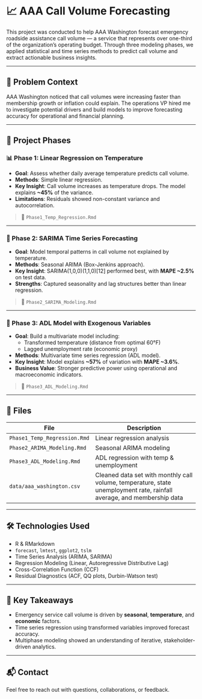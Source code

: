 # 📈 AAA Call Volume Forecasting

This project was conducted to help AAA Washington forecast emergency roadside assistance call volume — a service that represents over one-third of the organization’s operating budget. Through three modeling phases, we applied statistical and time series methods to predict call volume and extract actionable business insights.

---

## 🧩 Problem Context

AAA Washington noticed that call volumes were increasing faster than membership growth or inflation could explain. The operations VP hired me to investigate potential drivers and build models to improve forecasting accuracy for operational and financial planning.

---

## 🚦 Project Phases

### 📊 Phase 1: Linear Regression on Temperature

- **Goal**: Assess whether daily average temperature predicts call volume.
- **Methods**: Simple linear regression.
- **Key Insight**: Call volume increases as temperature drops. The model explains **~45%** of the variance.
- **Limitations**: Residuals showed non-constant variance and autocorrelation.

> 📄 `Phase1_Temp_Regression.Rmd`

---

### 🔁 Phase 2: SARIMA Time Series Forecasting

- **Goal**: Model temporal patterns in call volume not explained by temperature.
- **Methods**: Seasonal ARIMA (Box-Jenkins approach).
- **Key Insight**: SARIMA(1,0,0)(1,1,0)[12] performed best, with **MAPE ~2.5%** on test data.
- **Strengths**: Captured seasonality and lag structures better than linear regression.

> 📄 `Phase2_SARIMA_Modeling.Rmd`

---

### 🧮 Phase 3: ADL Model with Exogenous Variables

- **Goal**: Build a multivariate model including:
  - Transformed temperature (distance from optimal 60°F)
  - Lagged unemployment rate (economic proxy)
- **Methods**: Multivariate time series regression (ADL model).
- **Key Insight**: Model explains **~57%** of variation with **MAPE ~3.6%**.
- **Business Value**: Stronger predictive power using operational and macroeconomic indicators.

> 📄 `Phase3_ADL_Modeling.Rmd`

---

## 📁 Files

| File | Description |
|------|-------------|
| `Phase1_Temp_Regression.Rmd` | Linear regression analysis |
| `Phase2_ARIMA_Modeling.Rmd` | Seasonal ARIMA modeling |
| `Phase3_ADL_Modeling.Rmd` | ADL regression with temp & unemployment |
| `data/aaa_washington.csv` | Cleaned data set with monthly call volume, temperature, state unemployment rate, rainfall average, and membership data|

---

## 🛠 Technologies Used

- R & RMarkdown
- `forecast`, `lmtest`, `ggplot2`, `tslm`
- Time Series Analysis (ARIMA, SARIMA)
- Regression Modeling (Linear, Autoregressive Distributive Lag)
- Cross-Correlation Function (CCF)
- Residual Diagnostics (ACF, QQ plots, Durbin-Watson test)

---

## 🧠 Key Takeaways

- Emergency service call volume is driven by **seasonal**, **temperature**, and **economic** factors.
- Time series regression using transformed variables improved forecast accuracy.
- Multiphase modeling showed an understanding of iterative, stakeholder-driven analytics.

---

## 📬 Contact

Feel free to reach out with questions, collaborations, or feedback.
